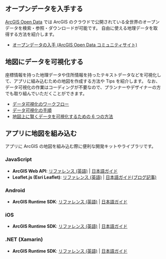 ## オープンデータを入手する

[ArcGIS Open Data](http://opendata.arcgis.com/) では ArcGIS のクラウドで公開されている全世界のオープンデータを検索・参照・ダウンロードが可能です。
自由に使える地理データを取得する方法を紹介します。

* [オープンデータの入手 (ArcGIS Open Data コミュニティサイト)](https://github.com/wakanasato/Hackathon-support/blob/master/GetOpenData.md)

## 地図にデータを可視化する

座標情報を持った地理データや住所情報を持ったテキストデータなどを可視化して、アプリに組み込むための地図を作成する方法や Tips を紹介します。
なお、データ可視化の作業はコーディングが不要なので、プランナーやデザイナーの方でも取り組んでいただくことができます。

* [データ可視化のワークフロー](https://github.com/ynunokawa/data-viz/tree/gh-pages/docs/workflow-with-arcgis)
* [データ可視化の手順](https://github.com/wakanasato/Hackathon-support/blob/master/VisualizeMap.md)
* [地図上に賢くデータを可視化するための 6 つの方法](https://github.com/ynunokawa/data-viz/tree/gh-pages/docs/6ways-to-improve-your-maps)

## アプリに地図を組み込む

アプリに ArcGIS の地図を組み込む際に便利な開発キットやライブラリです。

### JavaScript
  * __ArcGIS Web API__: [リファレンス (英語)](https://developers.arcgis.com/javascript/) | [日本語ガイド](../create-startup-app-js)
  * __Leaflet.js (Esri Leaflet)__: [リファレンス (英語)](https://esri.github.io/esri-leaflet/) | [日本語ガイド(ブログ記事)](https://geonet.esri.com/groups/devcom-jp/content?query=Esri+Leaflet+Tips)

### Android
  * __ArcGIS Runtime SDK__: [リファレンス (英語)](https://developers.arcgis.com/android/latest/) | [日本語ガイド](../create-startup-app-android)

### iOS
  * __ArcGIS Runtime SDK__: [リファレンス (英語)](https://developers.arcgis.com/ios/latest/) | [日本語ガイド](../create-startup-app-ios)

### .NET (Xamarin)
  * __ArcGIS Runtime SDK__: [リファレンス (英語)](https://developers.arcgis.com/net/latest/) | [日本語ガイド](../create-startup-app-dotnet)